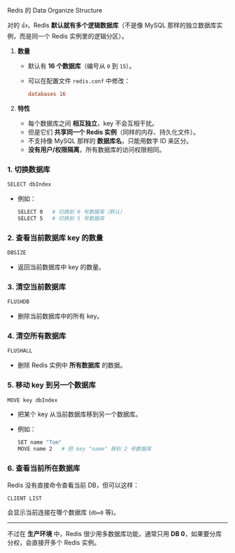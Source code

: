 Redis 的 Data Organize Structure

对的 👍，Redis **默认就有多个逻辑数据库**（不是像 MySQL 那样的独立数据库实例，而是同一个 Redis 实例里的逻辑分区）。

1. **数量**

   * 默认有 **16 个数据库**（编号从 `0` 到 `15`）。
   * 可以在配置文件 `redis.conf` 中修改：

     ```conf
     databases 16
     ```

2. **特性**

   * 每个数据库之间 **相互独立**，key 不会互相干扰。
   * 但是它们 **共享同一个 Redis 实例**（同样的内存、持久化文件）。
   * 不支持像 MySQL 那样的 **数据库名**，只能用数字 ID 来区分。
   * **没有用户/权限隔离**，所有数据库的访问权限相同。



### 1. 切换数据库

```sh
SELECT dbIndex
```

* 例如：

  ```sh
  SELECT 0   # 切换到 0 号数据库（默认）
  SELECT 5   # 切换到 5 号数据库
  ```

### 2. 查看当前数据库 key 的数量

```sh
DBSIZE
```

* 返回当前数据库中 key 的数量。

### 3. 清空当前数据库

```sh
FLUSHDB
```

* 删除当前数据库中的所有 key。

### 4. 清空所有数据库

```sh
FLUSHALL
```

* 删除 Redis 实例中 **所有数据库** 的数据。

### 5. 移动 key 到另一个数据库

```sh
MOVE key dbIndex
```

* 把某个 key 从当前数据库移到另一个数据库。
* 例如：

  ```sh
  SET name "Tom"
  MOVE name 2   # 把 key "name" 移到 2 号数据库
  ```

### 6. 查看当前所在数据库

Redis 没有直接命令查看当前 DB，但可以这样：

```sh
CLIENT LIST
```

会显示当前连接在哪个数据库 (`db=0` 等)。



---

不过在 **生产环境** 中，Redis 很少用多数据库功能，通常只用 **DB 0**，如果要分库分权，会直接开多个 Redis 实例。

